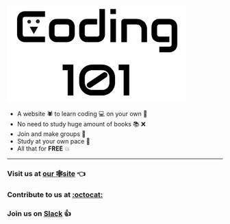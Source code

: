 <img src="./images/c101-1.png">

- A website :spider: to learn coding :computer: on your own :100:
- No need to study huge amount of books :books: :x:
- Join and make groups :two_men_holding_hands:
- Study at your own pace :running:
- All that for **FREE** :boom:

***
### Visit us at **[our :spider_web:site](https://code-learn-work.github.io/coding101/)** :point_left:

### Contribute to us at [:octocat:](https://github.com/Code-Learn-Work/coding101)

### Join us on [Slack](team-coding101.slack.com) :+1:
